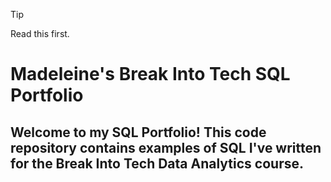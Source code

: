 > [!TIP]
> Read this first.


# Madeleine's Break Into Tech SQL Portfolio
## Welcome to my SQL Portfolio! This code repository contains examples of SQL I've written for the Break Into Tech Data Analytics course. 

